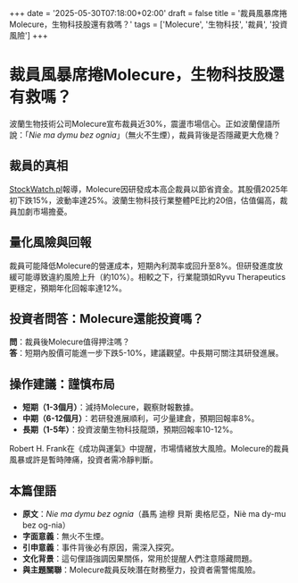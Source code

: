 +++
date = '2025-05-30T07:18:00+02:00'
draft = false
title = '裁員風暴席捲Molecure，生物科技股還有救嗎？'
tags = ['Molecure', '生物科技', '裁員', '投資風險']
+++

# 裁員風暴席捲Molecure，生物科技股還有救嗎？

波蘭生物技術公司Molecure宣布裁員近30%，震盪市場信心。正如波蘭俚語所說：「*Nie ma dymu bez ognia*」（無火不生煙），裁員背後是否隱藏更大危機？

## 裁員的真相
[StockWatch.pl](https://www.stockwatch.pl/wiadomosci/molecure-rozpoczelo-procedure-zwolnien-grupowych-do-30-pracownikow,akcje,350435)報導，Molecure因研發成本高企裁員以節省資金。其股價2025年初下跌15%，波動率達25%。波蘭生物科技行業整體PE比約20倍，估值偏高，裁員加劇市場擔憂。

## 量化風險與回報
裁員可能降低Molecure的營運成本，短期內利潤率或回升至8%。但研發進度放緩可能導致違約風險上升（約10%）。相較之下，行業龍頭如Ryvu Therapeutics更穩定，預期年化回報率達12%。

## 投資者問答：Molecure還能投資嗎？
**問**：裁員後Molecure值得押注嗎？  
**答**：短期內股價可能進一步下跌5-10%，建議觀望。中長期可關注其研發進展。

## 操作建議：謹慎布局
- **短期（1-3個月）**：減持Molecure，觀察財報數據。
- **中期（6-12個月）**：若研發進展順利，可少量建倉，預期回報率8%。
- **長期（1-5年）**：投資波蘭生物科技龍頭，預期回報率10-12%。

Robert H. Frank在《成功與運氣》中提醒，市場情緒放大風險。Molecure的裁員風暴或許是暫時陣痛，投資者需冷靜判斷。

## 本篇俚語
- **原文**：*Nie ma dymu bez ognia*（聶馬 迪穆 貝斯 奧格尼亞，Niè ma dy-mu bez og-nia）
- **字面意義**：無火不生煙。
- **引申意義**：事件背後必有原因，需深入探究。
- **文化背景**：這句俚語強調因果關係，常用於提醒人們注意隱藏問題。
- **與主題關聯**：Molecure裁員反映潛在財務壓力，投資者需警惕風險。
